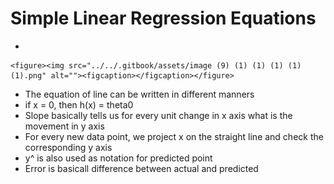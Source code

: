 # Simple Linear Regression Equations

*

    <figure><img src="../../.gitbook/assets/image (9) (1) (1) (1) (1) (1).png" alt=""><figcaption></figcaption></figure>
* The equation of line can be written in different manners
* if x = 0, then h(x) = theta0
* Slope basically tells us for every unit change in x axis what is the movement in y axis
* For every new data point, we project x on the straight line and check the corresponding y axis
* y^ is also used as notation for predicted point
* Error is basicall difference between actual and predicted
